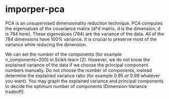 # imporper-pca

PCA is an unsupervised dimensionality reduction technique. PCA computes the eigenvalues of the covariance matrix (d*d matrix, d is the dimension, d is 784 here). These eigenvalues (784) are the variance of the data. All of the 784 dimensions have 100% variance. It is crucial to preserve most of the variance while reducing the dimension. 
 
We can set the number of the components (for example n_components=200) in Scikit-learn (2). However, we do not know the explained variance of the data if we choose the principal component numbers manually. Do not choose the number of components, instead determine the explained variance ratio (for example 0.95 or 0.99 whatever you want). You may graph the explained variance and principal components to decide the optimum number of components (Dimension-Variance tradeoff).
